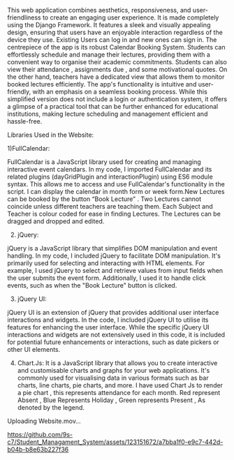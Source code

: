 This web application combines aesthetics, responsiveness, and user-friendliness to create an engaging user experience. It is made completely using the Django Framework. It features a sleek and visually appealing design, ensuring that users have an enjoyable interaction regardless of the device they use. Existing Users can log in and new ones can sign in. The centrepiece of the app is its robust Calendar Booking System. Students can effortlessly schedule and manage their lectures, providing them with a convenient way to organise their academic commitments. Students can also view their attendance , assignments due , and some motivational quotes. On the other hand, teachers have a dedicated view that allows them to monitor booked lectures efficiently. The app's functionality is intuitive and user-friendly, with an emphasis on a seamless booking process. While this simplified version does not include a login or authentication system, it offers a glimpse of a practical tool that can be further enhanced for educational institutions, making lecture scheduling and management efficient and hassle-free.

Libraries Used in the Website:

1)FullCalendar:

FullCalendar is a JavaScript library used for creating and managing interactive event calendars.
	In my code, I imported FullCalendar and its related plugins (dayGridPlugin and interactionPlugin) using ES6 module syntax. This allows me to access and use FullCalendar's functionality in the script. I can display the calendar in month form or week form.New Lectures can be booked by the button “Book Lecture” . Two Lectures cannot coincide unless different teachers are teaching them. Each Subject and Teacher is colour coded for ease in finding Lectures. The Lectures can be dragged and dropped and edited. 

2) jQuery:

jQuery is a JavaScript library that simplifies DOM manipulation and event handling.
In my code, I included jQuery to facilitate DOM manipulation. It's primarily used for selecting and interacting with HTML elements.
	For example, I used jQuery to select and retrieve values from input fields when the user submits the event form. Additionally, I used it to handle click events, such as when the "Book Lecture" button is clicked.

3) jQuery UI:

jQuery UI is an extension of jQuery that provides additional user interface interactions and widgets.
	In the code, I included jQuery UI to utilise its features for enhancing the user interface.
	While the specific jQuery UI interactions and widgets are not extensively used in this code, it is included for potential future enhancements or interactions, such as date pickers or other UI elements.

4) Chart.Js:
	It is a JavaScript library that allows you to create interactive and customisable charts and 		graphs for your web applications. It's commonly used for visualising data in various 			formats such as bar charts, line charts, pie charts, and more. 
		I have used Chart Js to render a pie chart , this represents attendance for each 			month. Red represent Absent , Blue Represents Holiday , Green represents Present , As 		denoted by the legend.	



Uploading Website.mov…



https://github.com/9s-c7/Student_Managament_System/assets/123151672/a7bba1f0-e9c7-442d-b04b-b8e63b227f36


